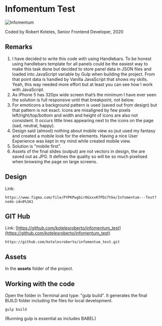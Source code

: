 # Infomentum Test

![Infomentum](https://www.infomentum.com/hs-fs/hubfs/CLEAN-images/logos/Infomentum_logo_with_strapline_white.png)

Coded by Robert Koteles, Senior Frontend Developer, 2020

## Remarks
1. I have decided to write this code with using Handlebars. To be honest using handlebars template for all panels could be the easiest way to make this task done but decided to store panel data in JSON files and loaded into JavaScript variable by Gulp when building the project. From that point data is handled by Vanilla JavaScript that shows my skills. Yeah, this way needed more effort but at least you can see how I work with JavaScript.
2. As iPhone 5 has 320px wide screen that’s the minimum I have ever seen the solution is full responsive until that breakpoint, not below.
3. For emoticons a background pattern is used (saved out from design) but that pattern is not exact. Icons are misaligned by few pixels left/right/top/bottom and width and height of icons are also not consistent. It occurs little lines appearing next to the icons on the page (sad, neutral, happy).
4. Design said (almost) nothing about mobile view so jsut used my fantasy and created a mobile look for the elements. Having a nice User Experience was kept in my mind while created mobile view.
5. Solution is "mobile first".
6. Assets of the final slides (output) are not vectors in design, the are saved out as JPG. It defines the quality so will be so much pixelised when browsing the page on large screens.

## Design

Link:

```
https://www.figma.com/file/PYPKPwgbir0GxxxKfPDz7tke/Infomentum---Test?node-id=0%3A1
```

## GIT Hub

Link:
[https://github.com/kotelesroberto/infomentum_test](https://github.com/kotelesroberto/infomentum_test)
```
https://github.com/kotelesroberto/infomentum_test.git
```

## Assets

In the **assets** folder of the project.

## Working with the code

Open the folder in Terminal and type: "gulp build". It generates the final BUILD folder including the files for local development.

```
gulp build
```

(Running gulp is essential as includes BABEL)